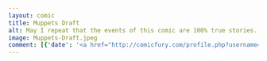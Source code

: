 ```yaml
---
layout: comic
title: Muppets Draft
alt: May I repeat that the events of this comic are 100% true stories.
image: Muppets-Draft.jpeg
comment: [{'date': '<a href="http://comicfury.com/profile.php?username=tecco_dsilva" title="tecco_dsilva">tecco_dsilva</a>', 'username': 'tecco_dsilva', 'comment': 'Ha ha, I was looking through old files and found this draft of a comic I apparently gave up on.  I kind of like it as it is, rather than finishing.  Anyway I&#039;m putting this up on a weird day to alert you that I am on vacation next week, and my plan is to possibly post a few mini comics (or maybe just one) at random points throughout the week rather than my regular comic on Monday.'}]
---
```

